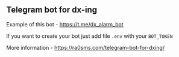 ## Telegram bot for dx-ing
Example of this bot - https://t.me/dx_alarm_bot

If you want to create your bot just add file `.env` with your `BOT_TOKEN`

More information -  https://ra0sms.com/telegram-bot-for-dxing/

